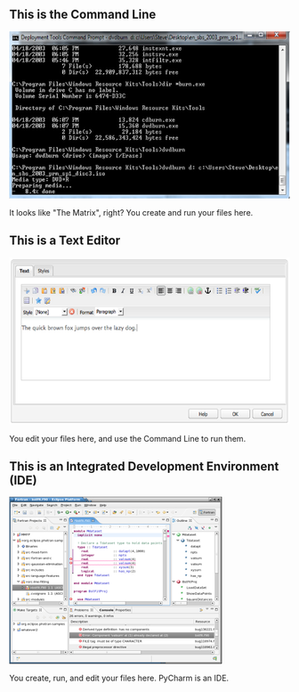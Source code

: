 ## This is the Command Line

<img src="images/command-line.jpg" alt="Command Line" height="300px">

It looks like "The Matrix", right? You create and run your files here.


## This is a Text Editor

<img src="images/text-editor.png" alt="Text Editors" height="300px">

You edit your files here, and use the Command Line to run them.


## This is an Integrated Development Environment (IDE)

<img src="images/ide.png" alt="IDE" height="300px">

You create, run, and edit your files here. PyCharm is an IDE.